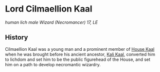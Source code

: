 # Lord Cilmaellion Kaal 
*human lich male Wizard (Necromancer) 17, LE*

## History
Cilmaellion Kaal was a young man and a prominent member of [House Kaal](../Organizations/Houses/Kaal.md) when he was brought before his ancient ancestor, [Kali Kaal](KaliKaal.md), converted him to lichdom and set him to be the public figurehead of the House, and set him on a path to develop necromantic wizardry.



